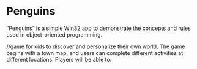 # Penguins
“Penguins” is a simple Win32 app to demonstrate the concepts and rules used in object-oriented programming.


//game for kids to discover and personalize their own world. The game begins with a town map, and users can complete different activities at different locations. Players will be able to:

